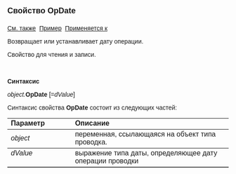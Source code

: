 ﻿<html>
<head>
<title>Проводка\OpDate</title>
</head>

<body>

<p><strong><font size="4" face="Arial">Свойство OpDate<br>
<br>
</font></strong><font face="Arial"><a href="../Asfact.html">См. также</a>&nbsp;
<a href="../../Examples/E_AsFact.html">Пример</a>&nbsp; <a href="../Asfact.html">
Применяется к</a></font></p>

<p><font face="Arial">Возвращает или устанавливает дату операции.</font></p>

<p><font face="Arial">Свойство для чтения и записи.</font></p>

<p class="label">&nbsp;</p>

<p class="label"><font face="Arial"><b>Синтаксис</b></font></p>

<p><font face="Arial"><em>object.</em><strong>OpDate</strong> [=<em>dValue</em>]&nbsp; 
&nbsp;</font></p>

<p><font face="Arial">Синтаксис свойства <b>O</b><strong>pDate</strong>
состоит из следующих частей:</font></p>

<table border="1" cellPadding="5" cols="2" frame="below" rules="rows">
<TBODY>
  <tr vAlign="top">
    <td class="label" width="29%"><font face="Arial"><b>Параметр</b></font></td>
    <td class="label" width="71%"><font face="Arial"><strong>Описание</strong></font></td>
  </tr>
  <tr>
    <td width="29%"><font face="Arial"><em>object</em></font></td>
    <td width="71%"><font face="Arial">переменная, ссылающаяся на 
	объект типа проводка.</font></td>
  </tr>
  <tr vAlign="top">
    <td width="29%"><font face="Arial"><em>dValue</em></font></td>
    <td width="71%"><font face="Arial">выражение типа даты, 
	определяющее дату операции проводки</font></td>
  </tr>
</TBODY>
</table>
</body>
</html>
